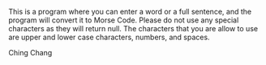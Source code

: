 This is a program where you can enter a word or a full sentence, and the program will convert it to Morse Code. Please do not use any special characters as they will return null. The characters that you are allow to use are upper and lower case characters, numbers, and spaces.

Ching Chang
